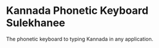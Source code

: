 # Kannada Phonetic Keyboard Sulekhanee
 The phonetic keyboard to typing Kannada in any application.
